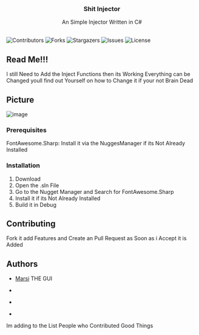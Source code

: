 <br/>
<p align="center">
  <h3 align="center">Shit Injector</h3>

  <p align="center">
    An Simple Injector Written in C#
    <br/>
    <br/>
  </p>
</p>

![Contributors](https://img.shields.io/github/contributors/Marsi591/shitinjector?color=dark-green) ![Forks](https://img.shields.io/github/forks/Marsi591/shitinjector?style=social) ![Stargazers](https://img.shields.io/github/stars/Marsi591/shitinjector?style=social) ![Issues](https://img.shields.io/github/issues/Marsi591/shitinjector) ![License](https://img.shields.io/github/license/Marsi591/shitinjector) 



## Read Me!!!

I still Need to Add the Inject Functions then its Working Everything can be Changed youll find out Yourself on how to Change it if your not Brain Dead

## Picture
![image](https://github.com/Marsi591/shitinjector/assets/118113258/1b8d5402-79b9-41ea-b47f-574c916b4a16)



### Prerequisites

FontAwesome.Sharp: Install it via the NuggesManager if its Not Already Installed

### Installation

1. Download 
2. Open the .sln File
3. Go to the Nugget Manager and Search for FontAwesome.Sharp
4. Install it if its Not Already Installed
5. Build it in Debug


## Contributing

Fork it add Features and Create an Pull Request as Soon as i Accept it is Added



## Authors

* [Marsi](https://github.com/Marsi591)       THE GUI


* []()
* []()
* []()

Im adding to the List People who Contributed Good Things
